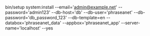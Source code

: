 bin/setup system:install --email='admin@example.net' --password='admin123' --db-host='db' --db-user='phraseanet' --db-password='db_password_123' --db-template=en --databox='phraseanet_data' --appbox='phraseanet_app' --server-name='localhost' --yes
